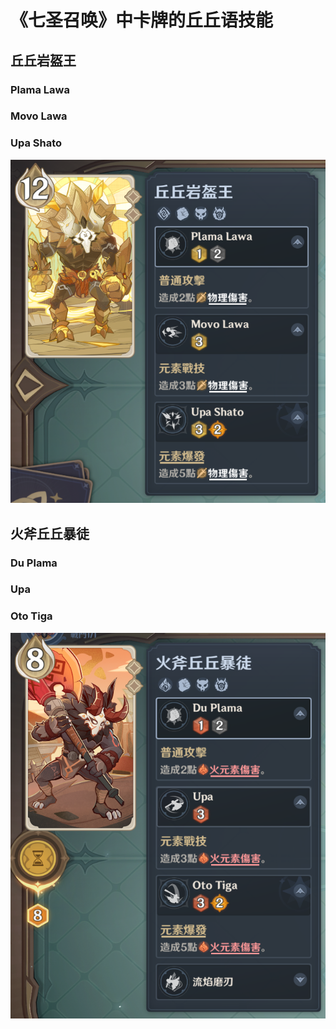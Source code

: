 # 《七圣召唤》中卡牌的丘丘语技能

## 丘丘岩盔王

### Plama Lawa

### Movo Lawa

### Upa Shato

![丘丘岩盔王技能](skill-Stonehide-Lawachurl.png)

## 火斧丘丘暴徒

### Du Plama

### Upa

### Oto Tiga

![火斧丘丘暴徒技能](skill-Blazing-Axe-Mitachurl.png)

